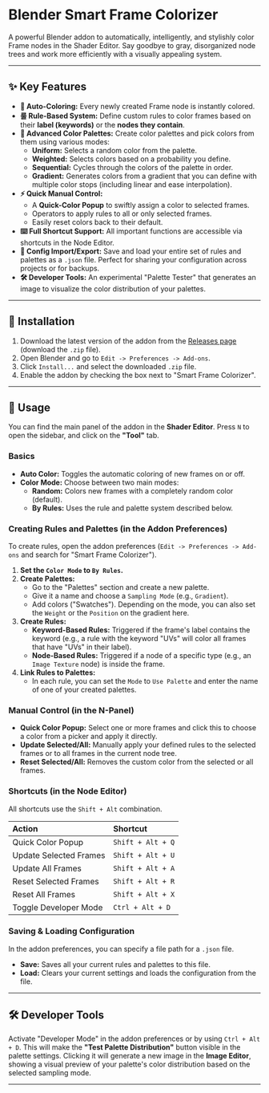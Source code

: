 # Blender Smart Frame Colorizer

A powerful Blender addon to automatically, intelligently, and stylishly color Frame nodes in the Shader Editor. Say goodbye to gray, disorganized node trees and work more efficiently with a visually appealing system.

---

## ✨ Key Features

* **🎨 Auto-Coloring:** Every newly created Frame node is instantly colored.
* **룰 Rule-Based System:** Define custom rules to color frames based on their **label (keywords)** or the **nodes they contain**.
* **🎨 Advanced Color Palettes:** Create color palettes and pick colors from them using various modes:
    * **Uniform:** Selects a random color from the palette.
    * **Weighted:** Selects colors based on a probability you define.
    * **Sequential:** Cycles through the colors of the palette in order.
    * **Gradient:** Generates colors from a gradient that you can define with multiple color stops (including linear and ease interpolation).
* **⚡️ Quick Manual Control:**
    * A **Quick-Color Popup** to swiftly assign a color to selected frames.
    * Operators to apply rules to all or only selected frames.
    * Easily reset colors back to their default.
* **⌨️ Full Shortcut Support:** All important functions are accessible via shortcuts in the Node Editor.
* **💾 Config Import/Export:** Save and load your entire set of rules and palettes as a `.json` file. Perfect for sharing your configuration across projects or for backups.
* **🛠️ Developer Tools:** An experimental "Palette Tester" that generates an image to visualize the color distribution of your palettes.

---

## 🚀 Installation

1.  Download the latest version of the addon from the [Releases page](https://github.com/BlenPy/Blender-Smart-Frame-Colorizer/releases) (download the `.zip` file).
2.  Open Blender and go to `Edit -> Preferences -> Add-ons`.
3.  Click `Install...` and select the downloaded `.zip` file.
4.  Enable the addon by checking the box next to "Smart Frame Colorizer".

---

## 📖 Usage

You can find the main panel of the addon in the **Shader Editor**. Press `N` to open the sidebar, and click on the **"Tool"** tab.

### Basics

* **Auto Color:** Toggles the automatic coloring of new frames on or off.
* **Color Mode:** Choose between two main modes:
    * **Random:** Colors new frames with a completely random color (default).
    * **By Rules:** Uses the rule and palette system described below.

### Creating Rules and Palettes (in the Addon Preferences)

To create rules, open the addon preferences (`Edit -> Preferences -> Add-ons` and search for "Smart Frame Colorizer").

1.  **Set the `Color Mode` to `By Rules`.**
2.  **Create Palettes:**
    * Go to the "Palettes" section and create a new palette.
    * Give it a name and choose a `Sampling Mode` (e.g., `Gradient`).
    * Add colors ("Swatches"). Depending on the mode, you can also set the `Weight` or the `Position` on the gradient here.
3.  **Create Rules:**
    * **Keyword-Based Rules:** Triggered if the frame's label contains the keyword (e.g., a rule with the keyword "UVs" will color all frames that have "UVs" in their label).
    * **Node-Based Rules:** Triggered if a node of a specific type (e.g., an `Image Texture` node) is inside the frame.
4.  **Link Rules to Palettes:**
    * In each rule, you can set the `Mode` to `Use Palette` and enter the name of one of your created palettes.

### Manual Control (in the N-Panel)

* **Quick Color Popup:** Select one or more frames and click this to choose a color from a picker and apply it directly.
* **Update Selected/All:** Manually apply your defined rules to the selected frames or to all frames in the current node tree.
* **Reset Selected/All:** Removes the custom color from the selected or all frames.

### Shortcuts (in the Node Editor)

All shortcuts use the `Shift + Alt` combination.

| Action                 | Shortcut            |
| :--------------------- | :------------------ |
| Quick Color Popup      | `Shift + Alt + Q`   |
| Update Selected Frames | `Shift + Alt + U`   |
| Update All Frames      | `Shift + Alt + A`   |
| Reset Selected Frames  | `Shift + Alt + R`   |
| Reset All Frames       | `Shift + Alt + X`   |
| Toggle Developer Mode  | `Ctrl + Alt + D`    |

### Saving & Loading Configuration

In the addon preferences, you can specify a file path for a `.json` file.
* **Save:** Saves all your current rules and palettes to this file.
* **Load:** Clears your current settings and loads the configuration from the file.

---

## 🛠️ Developer Tools

Activate "Developer Mode" in the addon preferences or by using `Ctrl + Alt + D`.
This will make the **"Test Palette Distribution"** button visible in the palette settings. Clicking it will generate a new image in the **Image Editor**, showing a visual preview of your palette's color distribution based on the selected sampling mode.

---
